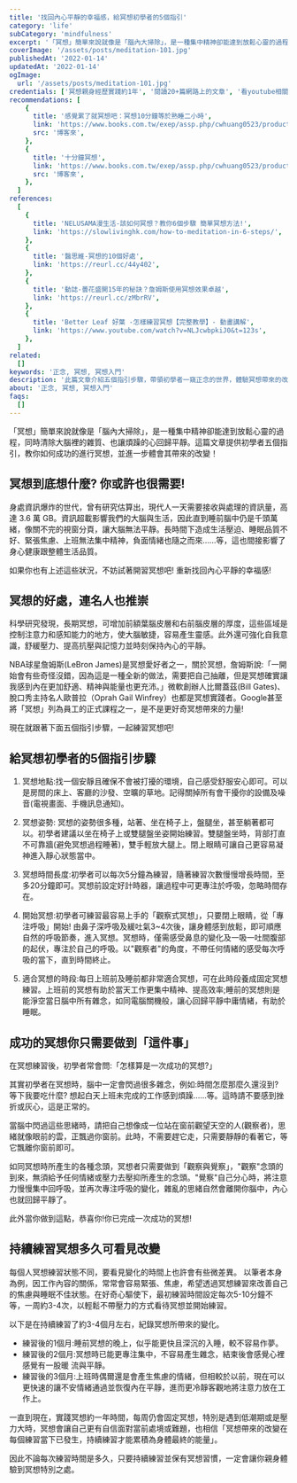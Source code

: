 ```yaml
---
title: '找回內心平靜的幸福感，給冥想初學者的5個指引'
category: 'life'
subCategory: 'mindfulness'
excerpt: '「冥想」簡單來說就像是「腦內大掃除」，是一種集中精神卻能達到放鬆心靈的過程，同時清除大腦裡的雜質、也讓煩躁的心回歸平靜。這篇文章提供初學者五個指引，教你如何成功的進行冥想，並進一步體會其帶來的改變！'
coverImage: '/assets/posts/meditation-101.jpg'
publishedAt: '2022-01-14'
updatedAt: '2022-01-14'
ogImage:
  url: '/assets/posts/meditation-101.jpg'
credentials: ['冥想親身經歷實踐約1年', '閱讀20+篇網路上的文章', '看youtube相關影片10+', '閱讀相關書籍2+']
recommendations: [
    {
      title: '感覺累了就冥想吧：冥想10分鐘等於熟睡二小時',
      link: 'https://www.books.com.tw/exep/assp.php/cwhuang0523/products/0010734483?utm_source=cwhuang0523&utm_medium=ap-books&utm_content=recommend&utm_campaign=ap-202201',
      src: '博客來',
    },
    {
      title: '十分鐘冥想',
      link: 'https://www.books.com.tw/exep/assp.php/cwhuang0523/products/CN11709661?utm_source=cwhuang0523&utm_medium=ap-books&utm_content=recommend&utm_campaign=ap-202201',
      src: '博客來',
    },
  ]
references:
  [
    {
      title: 'NELUSAMA漫生活-該如何冥想？教你6個步驟 簡單冥想方法!',
      link: 'https://slowlivinghk.com/how-to-meditation-in-6-steps/',
    },
    {
      title: '醫思維-冥想的10個好處',
      link: 'https://reurl.cc/44y402',
    },
    {
      title: '動誌-曇花盛開15年的秘訣？詹姆斯使用冥想效果卓越',
      link: 'https://reurl.cc/zMbrRV',
    },
    {
      title: 'Better Leaf 好葉 -怎樣練習冥想【完整教學】- 動畫講解',
      link: 'https://www.youtube.com/watch?v=NLJcwbpkiJ0&t=123s',
    },
  ]
related:
  []
keywords: '正念, 冥想, 冥想入門'
description: '此篇文章介紹五個指引步驟，帶領初學者一窺正念的世界，體驗冥想帶來的改變'
about: '正念, 冥想, 冥想入門'
faqs:
  []
---
```


「冥想」簡單來說就像是「腦內大掃除」，是一種集中精神卻能達到放鬆心靈的過程，同時清除大腦裡的雜質、也讓煩躁的心回歸平靜。這篇文章提供初學者五個指引，教你如何成功的進行冥想，並進一步體會其帶來的改變！

## 冥想到底想什麼? 你或許也很需要!

身處資訊爆炸的世代，曾有研究估算出，現代人一天需要接收與處理的資訊量，高達 3.6 萬 GB。資訊超載影響我們的大腦與生活，因此直到睡前腦中仍是千頭萬緒，像關不完的視窗分頁，讓大腦無法平靜。長時間下造成生活壓迫、睡眠品質不好、緊張焦慮、上班無法集中精神，負面情緒也隨之而來......等，這也間接影響了身心健康跟整體生活品質。

如果你也有上述這些狀況，不妨試著開習冥想吧! 重新找回內心平靜的幸福感!

## 冥想的好處，連名人也推崇

科學研究發現，長期冥想，可增加前額葉腦皮層和右前腦皮層的厚度，這些區域是控制注意力和感知能力的地方，使大腦敏捷，容易產生靈感。此外還可強化自我意識，舒緩壓力、提高抗壓與記憶力並時刻保持內心的平靜。

NBA球星詹姆斯(LeBron James)是冥想愛好者之一，關於冥想，詹姆斯說:「一開始會有些奇怪沒錯，因為這是一種全新的做法，需要把自己抽離，但是冥想確實讓我感到內在更加舒適、精神與能量也更充沛。」微軟創辦人比爾蓋茲(Bill Gates)、脫口秀主持名人歐普拉（Oprah Gail Winfrey）也都是冥想實踐者。Google甚至將「冥想」列為員工的正式課程之一，是不是更好奇冥想帶來的力量!

現在就跟著下面五個指引步驟，一起練習冥想吧!

## 給冥想初學者的5個指引步驟
1. 冥想地點:找一個安靜且確保不會被打擾的環境，自己感受舒服安心即可。可以是房間的床上、客廳的沙發、空曠的草地。記得關掉所有會干擾你的設備及噪音(電視畫面、手機訊息通知)。

2. 冥想姿勢: 冥想的姿勢很多種，站著、坐在椅子上，盤腿坐，甚至躺著都可以。初學者建議以坐在椅子上或雙腿盤坐姿開始練習。雙腿盤坐時，背部打直不可靠牆(避免冥想過程睡著)，雙手輕放大腿上。閉上眼睛可讓自己更容易凝神進入靜心狀態當中。

3. 冥想時間長度:初學者可以每次5分鐘為練習，隨著練習次數慢慢增長時間，至多20分鐘即可。冥想前設定好計時器，讓過程中可更專注於呼吸，忽略時間存在。

4. 開始冥想:初學者可練習最容易上手的「觀察式冥想」，只要閉上眼睛，從「專注呼吸」開始! 由鼻子深呼吸及緩吐氣3~4次後，讓身體感到放鬆，即可順應自然的呼吸節奏，進入冥想。冥想時，僅需感受鼻息的變化及一吸一吐間腹部的起伏，專注於自己的呼吸。以"觀察者"的角度，不帶任何情緒的感受每次呼吸的當下，直到時間終止。

5. 適合冥想的時段:每日上班前及睡前都非常適合冥想，可在此時段養成固定冥想練習。上班前的冥想有助於當天工作更集中精神、提高效率;睡前的冥想則是能淨空當日腦中所有雜念，如同電腦關機般，讓心回歸平靜中庸情緒，有助於睡眠。


## 成功的冥想你只需要做到「這件事」

在冥想練習後，初學者常會問:「怎樣算是一次成功的冥想?」

其實初學者在冥想時，腦中一定會閃過很多雜念，例如:時間怎麼那麼久還沒到?  等下我要吃什麼? 想起白天上班未完成的工作感到煩躁......等。這時請不要感到挫折或灰心，這是正常的。

當腦中閃過這些思緒時，請把自己想像成一位站在窗前觀望天空的人(觀察者)，思緒就像眼前的雲，正飄過你窗前。此時，不需要趕它走，只需要靜靜的看著它，等它飄離你窗前即可。

如同冥想時所產生的各種念頭，冥想者只需要做到「觀察與覺察」，"觀察"念頭的到來，無須給予任何情緒或壓力去壓抑所產生的念頭。"覺察"自己分心時，將注意力慢慢集中回呼吸，並再次專注呼吸的變化，雜亂的思緒自然會離開你腦中，內心也就回歸平靜了。

此外當你做到這點，恭喜你!你已完成一次成功的冥想!

## 持續練習冥想多久可看見改變

每個人冥想練習狀態不同，要看見變化的時間上也許會有些微差異。
以筆者本身為例，因工作內容的關係，常常會容易緊張、焦慮，希望透過冥想練習來改善自己的焦慮與睡眠不佳狀態。在好奇心驅使下，最初練習時間設定每次5-10分鐘不等，一周約3-4次，以輕鬆不帶壓力的方式看待冥想並開始練習。

以下是在持續練習了約3-4個月左右，紀錄冥想所帶來的變化。

* 練習後的1個月:睡前冥想的晚上，似乎能更快且深沉的入睡，較不容易作夢。
* 練習後的2個月:冥想時已能更專注集中，不容易產生雜念，結束後會感覺心裡感覺有一股暖
 流與平靜。
* 練習後的3個月:上班時偶爾還是會產生焦慮的情緒，但相較於以前，現在可以更快速的讓不安情緒通過並恢復內在平靜，進而更冷靜客觀地將注意力放在工作上。

一直到現在，實踐冥想約一年時間，每周仍會固定冥想，特別是遇到低潮期或是壓力大時，冥想會讓自己更有自信面對當前處境或難題，也相信「冥想帶來的改變在每個練習當下已發生，持續練習才能累積為身體最終的能量」。

因此不論每次練習時間是多久，只要持續練習並保有冥想習慣，一定會讓你親身體驗到冥想特別之處。

